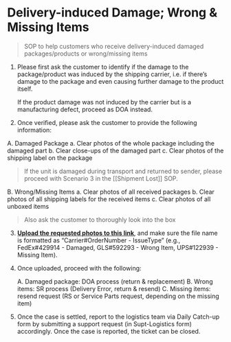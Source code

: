 # Delivery-induced Damage; Wrong & Missing Items
> SOP to help customers who receive delivery-induced damaged packages/products or wrong/missing items

1. Please first ask the customer to identify if the damage to the package/product was induced by the shipping carrier, i.e. if there’s damage to the package and even causing further damage to the product itself. 
   
   If the product damage was not induced by the carrier but is a manufacturing defect, proceed as DOA instead.
   
2.  Once verified, please ask the customer to provide the following information:
   
A. Damaged Package
	a. Clear photos of the whole package including the damaged part
	b. Clear close-ups of the damaged part
	c. Clear photos of the shipping label on the package
	
> If the unit is damaged during transport and returned to sender, please proceed with Scenario 3 in the [[Shipment Lost]] SOP.

B. Wrong/Missing Items
	a. Clear photos of all received packages
	b. Clear photos of all shipping labels for the received items
	c. Clear photos of all unboxed items

> Also ask the customer to thoroughly look into the box

3. **[Upload the requested photos to this link](https://drive.google.com/drive/folders/19T-1sa_fnAY8LXlOu6sbkeM4w7_m_sdF?usp=sharing)**, and make sure the file name is formatted as “Carrier#OrderNumber - IssueType” (e.g., FedEx#429914 - Damaged, GLS#592293 - Wrong Item, UPS#122939 - Missing Item).

4. Once uploaded, proceed with the following:

	A. Damaged package: DOA process (return & replacement)
	B. Wrong items: SR process (Delivery Error, return & resend)
	C. Missing items: resend request (RS or Service Parts request, depending on the missing item)

5. Once the case is settled, report to the logistics team via Daily Catch-up form by submitting a support request (in Supt-Logistics form) accordingly. Once the case is reported, the ticket can be closed.